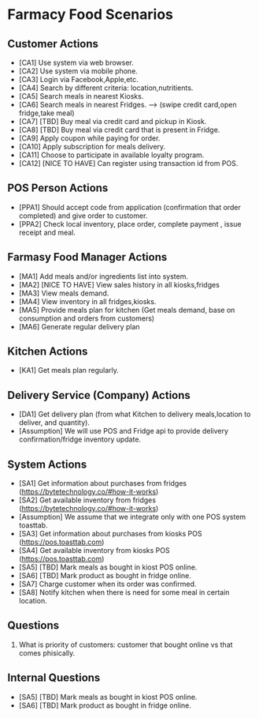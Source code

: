# Farmacy Food Scenarios

## Customer Actions
- [CA1] Use system via web browser.
- [CA2] Use system via mobile phone.
- [CA3] Login via Facebook,Apple,etc.
- [CA4] Search by different criteria: location,nutritients.
- [CA5] Search meals in nearest Kiosks. 
- [CA6] Search meals in nearest Fridges. --> (swipe credit card,open fridge,take meal)
- [CA7] [TBD] Buy meal via credit card and pickup in Kiosk.
- [CA8] [TBD] Buy meal via credit card that is present in Fridge.
- [CA9] Apply coupon while paying for order.
- [CA10] Apply subscription for meals delivery.
- [CA11] Choose to participate in available loyalty program.
- [CA12] [NICE TO HAVE] Can register using transaction id from POS.

## POS Person Actions
- [PPA1] Should accept code from application (confirmation that order completed) and give order to customer.
- [PPA2] Check local inventory, place order, complete payment , issue receipt and meal.

## Farmasy Food Manager Actions
- [MA1] Add meals and/or ingredients list into system.
- [MA2] [NICE TO HAVE] View sales history in all kiosks,fridges
- [MA3] View meals demand.
- [MA4] View inventory in all fridges,kiosks.
- [MA5] Provide meals plan for kitchen (Get meals demand, base on consumption and orders from customers)
- [MA6] Generate regular delivery plan

##  Kitchen Actions
- [KA1] Get meals plan regularly.

## Delivery Service (Company) Actions
- [DA1] Get delivery plan (from what Kitchen to delivery meals,location to deliver, and quantity).
- [Assumption] We will use POS and Fridge api to provide delivery confirmation/fridge inventory update.

## System Actions
 - [SA1] Get information about purchases from fridges (https://bytetechnology.co/#how-it-works)
- [SA2] Get available inventory from fridges (https://bytetechnology.co/#how-it-works)
- [Assumption] We assume that we integrate only with one POS system toasttab.
- [SA3] Get information about purchases from kiosks POS (https://pos.toasttab.com)
- [SA4] Get available inventory from kiosks POS (https://pos.toasttab.com)
- [SA5] [TBD] Mark meals as bought in kiost POS online.
- [SA6] [TBD] Mark product as bought in fridge online.
- [SA7] Charge customer when its order was confirmed. 
- [SA8] Notify kitchen when there is need for some meal in certain location.

## Questions
1. What is priority of customers: customer that bought online vs that comes phisically.

## Internal Questions
- [SA5] [TBD] Mark meals as bought in kiost POS online.
- [SA6] [TBD] Mark product as bought in fridge online.